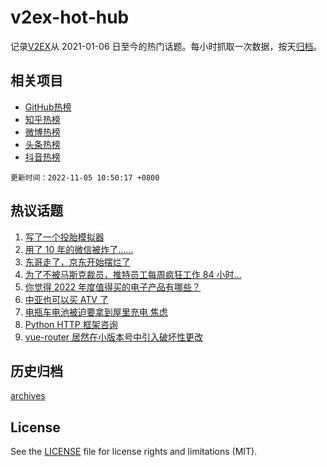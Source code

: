 # v2ex-hot-hub

 记录[V2EX](https://www.v2ex.com/)从 2021-01-06 日至今的热门话题。每小时抓取一次数据，按天[归档](archives)。
 
 ## 相关项目

- [GitHub热榜](https://github.com/lonnyzhang423/github-hot-hub)
- [知乎热榜](https://github.com/lonnyzhang423/zhihu-hot-hub)
- [微博热榜](https://github.com/lonnyzhang423/weibo-hot-hub)
- [头条热榜](https://github.com/lonnyzhang423/toutiao-hot-hub)
- [抖音热榜](https://github.com/lonnyzhang423/douyin-hot-hub)


 `更新时间：2022-11-05 10:50:17 +0800`

## 热议话题

1. [写了一个投胎模拟器](https://www.v2ex.com/t/892662)
1. [用了 10 年的微信被炸了……](https://www.v2ex.com/t/892626)
1. [东哥走了，京东开始摆烂了](https://www.v2ex.com/t/892587)
1. [为了不被马斯克裁员，推特员工每周疯狂工作 84 小时...](https://www.v2ex.com/t/892604)
1. [你觉得 2022 年度值得买的电子产品有哪些？](https://www.v2ex.com/t/892670)
1. [中亚也可以买 ATV 了](https://www.v2ex.com/t/892707)
1. [电瓶车电池被迫要拿到屋里充电 焦虑](https://www.v2ex.com/t/892685)
1. [Python HTTP 框架咨询](https://www.v2ex.com/t/892601)
1. [vue-router 居然在小版本号中引入破坏性更改](https://www.v2ex.com/t/892613)

## 历史归档

[archives](archives)

## License

See the [LICENSE](LICENSE) file for license rights and limitations (MIT).
